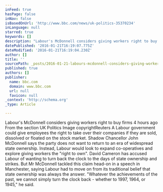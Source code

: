 ```yaml
---
inFeed: true
hasPage: false
inNav: false
isBasedOnUrl: 'http://www.bbc.com/news/uk-politics-35370234'
inLanguage: null
starred: true
keywords: []
description: "Labour's McDonnell considers giving workers right to buy firms 4 hours ago  From the section UK Politics Image copyrightReuters A Labour government could give e"
datePublished: '2016-01-21T16:19:07.775Z'
dateModified: '2016-01-21T16:19:04.230Z'
author: []
title: ''
sourcePath: _posts/2016-01-21-labours-mcdonnell-considers-giving-workers-right-to-buy-fir.md
published: true
authors: []
publisher:
  name: bbc.com
  domain: www.bbc.com
  url: null
  favicon: null
_context: 'http://schema.org'
_type: Article

---
```

Labour's McDonnell considers giving workers right to buy firms 4 hours ago From the section UK Politics Image copyrightReuters A Labour government could give employees the right to take over their companies if they are sold, dissolved or floated on the stock market. Shadow Chancellor John McDonnell says the party does not want to return to an era of widespread state ownership. Instead, Labour would look to expand co-operatives and explore giving workers the "right to own". David Cameron has accused Labour of wanting to turn back the clock to the days of state ownership and strikes. But Mr McDonnell tackled this claim head-on in a speech in Manchester, saying Labour had to move on from its traditional belief that state ownership was always the answer. "Whatever the achievements of the past, we cannot simply turn the clock back - whether to 1997, 1964, or 1945," he said.